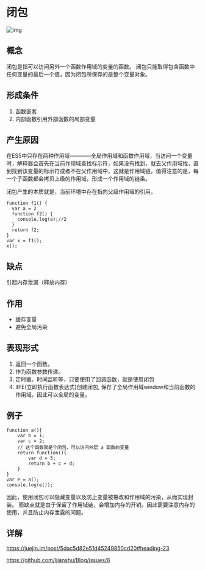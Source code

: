 # 闭包


![img](https://camo.githubusercontent.com/5463d5c960e41c9edc6e80cff525b84fa1a4fa8d/68747470733a2f2f757365722d676f6c642d63646e2e786974752e696f2f323031382f31312f31362f313637316432666132666563396434353f773d39303526683d34383626663d706e6726733d3430363233)

## 概念

闭包是指可以访问另外一个函数作用域的变量的函数。
闭包只能取得包含函数中任何变量的最后一个值，因为闭包所保存的是整个变量对象。

## 形成条件

1. 函数嵌套
2. 内部函数引用外部函数的局部变量


## 产生原因
在ES5中只存在两种作用域————全局作用域和函数作用域，当访问一个变量时，解释器会首先在当前作用域查找标示符，如果没有找到，就去父作用域找，直到找到该变量的标示符或者不在父作用域中，这就是作用域链，值得注意的是，每一个子函数都会拷贝上级的作用域，形成一个作用域的链条。   

闭包产生的本质就是，当前环境中存在指向父级作用域的引用。

```
function f1() {
  var a = 2
  function f2() {
    console.log(a);//2
  } 
  return f2;
}
var x = f1();
x();
```
## 缺点
引起内存泄漏（释放内存）


## 作用
- 缓存变量
- 避免全局污染

## 表现形式
1. 返回一个函数。
2. 作为函数参数传递。
3. 定时器、时间监听等，只要使用了回调函数，就是使用闭包
4. IIFE(立即执行函数表达式)创建闭包, 保存了全局作用域window和当前函数的作用域，因此可以全局的变量。


## 例子
```
function a(){
	var b = 1;
	var c = 2;
	// 这个函数就是个闭包，可以访问外层 a 函数的变量
	return function(){
		var d = 3;
		return b + c + d;
	}
}
var e = a();
console.log(e());
```
因此，使用闭包可以隐藏变量以及防止变量被篡改和作用域的污染，从而实现封装。
而缺点就是由于保留了作用域链，会增加内存的开销。因此需要注意内存的使用，并且防止内存泄露的问题。

## 详解

https://juejin.im/post/5dac5d82e51d45249850cd20#heading-23

https://github.com/ljianshu/Blog/issues/6
